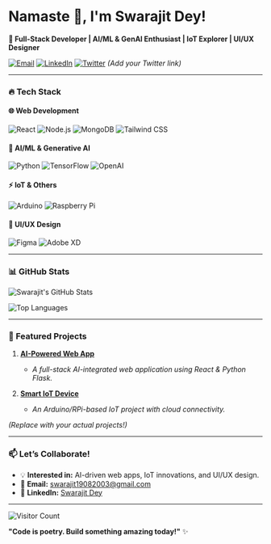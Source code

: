 # **Namaste** 🙏, I'm Swarajit Dey!  
**🚀 Full-Stack Developer | AI/ML & GenAI Enthusiast | IoT Explorer | UI/UX Designer**  

[![Email](https://img.shields.io/badge/Email-swarajit19082003%40gmail.com-D14836?style=flat&logo=gmail&logoColor=white)](mailto:swarajit19082003@gmail.com)
[![LinkedIn](https://img.shields.io/badge/LinkedIn-Swarajit_Dey-0077B5?style=flat&logo=linkedin)](https://www.linkedin.com/in/swarajit-dey-758b84222/)
[![Twitter](https://img.shields.io/badge/Twitter-Follow_Me-1DA1F2?style=flat&logo=twitter)](https://twitter.com/yourhandle) *(Add your Twitter link)*  

---

### **🔥 Tech Stack**  
#### **🌐 Web Development**  
![React](https://img.shields.io/badge/React-61DAFB?style=for-the-badge&logo=react&logoColor=black)
![Node.js](https://img.shields.io/badge/Node.js-339933?style=for-the-badge&logo=nodedotjs&logoColor=white)
![MongoDB](https://img.shields.io/badge/MongoDB-47A248?style=for-the-badge&logo=mongodb&logoColor=white)
![Tailwind CSS](https://img.shields.io/badge/Tailwind_CSS-06B6D4?style=for-the-badge&logo=tailwind-css&logoColor=white)  

#### **🤖 AI/ML & Generative AI**  
![Python](https://img.shields.io/badge/Python-3776AB?style=for-the-badge&logo=python&logoColor=white)
![TensorFlow](https://img.shields.io/badge/TensorFlow-FF6F00?style=for-the-badge&logo=tensorflow&logoColor=white)
![OpenAI](https://img.shields.io/badge/OpenAI-412991?style=for-the-badge&logo=openai&logoColor=white)  

#### **⚡ IoT & Others**  
![Arduino](https://img.shields.io/badge/Arduino-00979D?style=for-the-badge&logo=arduino&logoColor=white)
![Raspberry Pi](https://img.shields.io/badge/Raspberry_Pi-A22846?style=for-the-badge&logo=raspberry-pi&logoColor=white)  

#### **🎨 UI/UX Design**  
![Figma](https://img.shields.io/badge/Figma-F24E1E?style=for-the-badge&logo=figma&logoColor=white)
![Adobe XD](https://img.shields.io/badge/Adobe_XD-FF61F6?style=for-the-badge&logo=adobe-xd&logoColor=white)  

---

### **📊 GitHub Stats**  
![Swarajit's GitHub Stats](https://github-readme-stats.vercel.app/api?username=Swarajit1908&show_icons=true&theme=radical&hide_border=true)  

![Top Languages](https://github-readme-stats.vercel.app/api/top-langs/?username=Swarajit1908&layout=compact&theme=radical&hide_border=true)  

---

### **🚀 Featured Projects**  
1. **[AI-Powered Web App](https://github.com/Swarajit1908/repo)**  
   - *A full-stack AI-integrated web application using React & Python Flask.*  

2. **[Smart IoT Device](https://github.com/Swarajit1908/repo)**  
   - *An Arduino/RPi-based IoT project with cloud connectivity.*  

*(Replace with your actual projects!)*  

---

### **📫 Let’s Collaborate!**  
- 💡 **Interested in:** AI-driven web apps, IoT innovations, and UI/UX design.  
- 📧 **Email:** [swarajit19082003@gmail.com](mailto:swarajit19082003@gmail.com)  
- 🔗 **LinkedIn:** [Swarajit Dey](https://www.linkedin.com/in/swarajit-dey-758b84222/)  

---

![Visitor Count](https://komarev.com/ghpvc/?username=Swarajit1908&label=Profile%20Views&color=blue&style=flat)  

**"Code is poetry. Build something amazing today!"** ✨  
